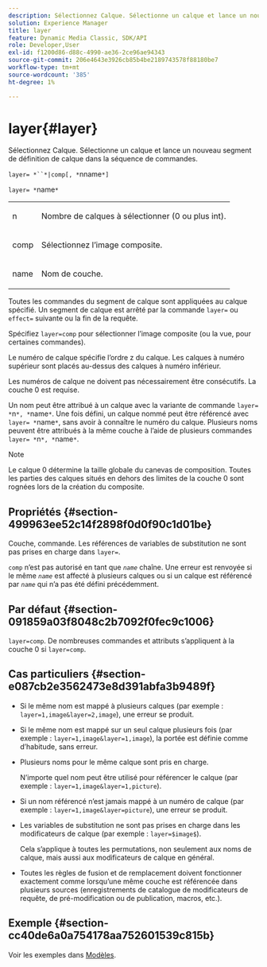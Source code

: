 ```yaml
---
description: Sélectionnez Calque. Sélectionne un calque et lance un nouveau segment de définition de calque dans la séquence de commandes.
solution: Experience Manager
title: layer
feature: Dynamic Media Classic, SDK/API
role: Developer,User
exl-id: f1200d86-d88c-4990-ae36-2ce96ae94343
source-git-commit: 206e4643e3926cb85b4be2189743578f88180be7
workflow-type: tm+mt
source-wordcount: '385'
ht-degree: 1%

---
```


# layer{#layer}

Sélectionnez Calque. Sélectionne un calque et lance un nouveau segment de définition de calque dans la séquence de commandes.

`layer= *``*|comp[, *`nname`*]`

`layer= *`name`*`

<table id="simpletable_22DE3365A6454949B0D30C6D7110476E"> 
 <tr class="strow"> 
  <td class="stentry"> <p><span class="codeph"> <span class="varname"> n</span></span> </p></td> 
  <td class="stentry"> <p>Nombre de calques à sélectionner (0 ou plus int). </p></td> 
 </tr> 
 <tr class="strow"> 
  <td class="stentry"> <p><span class="codeph"> comp</span> </p></td> 
  <td class="stentry"> <p>Sélectionnez l’image composite. </p></td> 
 </tr> 
 <tr class="strow"> 
  <td class="stentry"> <p><span class="codeph"> <span class="varname"> name</span></span> </p></td> 
  <td class="stentry"> <p>Nom de couche. </p></td> 
 </tr> 
</table>

Toutes les commandes du segment de calque sont appliquées au calque spécifié. Un segment de calque est arrêté par la commande `layer=` ou `effect=` suivante ou la fin de la requête.

Spécifiez `layer=comp` pour sélectionner l’image composite (ou la vue, pour certaines commandes).

Le numéro de calque spécifie l’ordre z du calque. Les calques à numéro supérieur sont placés au-dessus des calques à numéro inférieur.

Les numéros de calque ne doivent pas nécessairement être consécutifs. La couche 0 est requise.

Un nom peut être attribué à un calque avec la variante de commande `layer= *`n`*, *`name`*`. Une fois défini, un calque nommé peut être référencé avec ` layer= *`name`*`, sans avoir à connaître le numéro du calque. Plusieurs noms peuvent être attribués à la même couche à l’aide de plusieurs commandes `layer= *`n`*, *`name`*`.

>[!NOTE]
>
>Le calque 0 détermine la taille globale du canevas de composition. Toutes les parties des calques situés en dehors des limites de la couche 0 sont rognées lors de la création du composite.

## Propriétés {#section-499963ee52c14f2898f0d0f90c1d01be}

Couche, commande. Les références de variables de substitution ne sont pas prises en charge dans `layer=`.

`comp` n’est pas autorisé en tant que  *`name`* chaîne. Une erreur est renvoyée si le même *`name`* est affecté à plusieurs calques ou si un calque est référencé par *`name`* qui n’a pas été défini précédemment.

## Par défaut {#section-091859a03f8048c2b7092f0fec9c1006}

`layer=comp`. De nombreuses commandes et attributs s’appliquent à la couche 0 si `layer=comp`.

## Cas particuliers {#section-e087cb2e3562473e8d391abfa3b9489f}

* Si le même nom est mappé à plusieurs calques (par exemple : `layer=1,image&layer=2,image`), une erreur se produit.
* Si le même nom est mappé sur un seul calque plusieurs fois (par exemple : `layer=1,image&layer=1,image`), la portée est définie comme d’habitude, sans erreur.
* Plusieurs noms pour le même calque sont pris en charge.

   N’importe quel nom peut être utilisé pour référencer le calque (par exemple : `layer=1,image&layer=1,picture`).
* Si un nom référencé n’est jamais mappé à un numéro de calque (par exemple : `layer=1,image&layer=picture`), une erreur se produit.
* Les variables de substitution ne sont pas prises en charge dans les modificateurs de calque (par exemple : `layer=$image$`).

   Cela s’applique à toutes les permutations, non seulement aux noms de calque, mais aussi aux modificateurs de calque en général.

* Toutes les règles de fusion et de remplacement doivent fonctionner exactement comme lorsqu’une même couche est référencée dans plusieurs sources (enregistrements de catalogue de modificateurs de requête, de pré-modification ou de publication, macros, etc.).

## Exemple {#section-cc40de6a0a754178aa752601539c815b}

Voir les exemples dans [Modèles](../../../../../is-api/http-ref/image-serving-api-ref/c-http-protocol-reference/c-templates/c-templates.md#concept-3cd2d2adae0e41b2979b9640244d4d3e).
